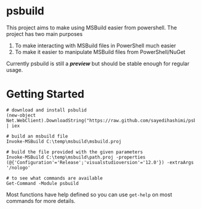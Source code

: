 psbuild
=======

This project aims to make using MSBuild easier from powershell. The project has two main purposes

1. To make interacting with MSBuild files in PowerShell much easier
1. To make it easier to manipulate MSBuild files from PowerShell/NuGet

Currently psbuild is still a ***preview*** but should be stable enough for regular usage.

# Getting Started

```
# download and install psbulid
(new-object Net.WebClient).DownloadString("https://raw.github.com/sayedihashimi/psbuild/master/src/GetPSBuild.ps1") | iex

# build an msbuild file
Invoke-MSBuild C:\temp\msbuild\msbuild.proj

# build the file provided with the given parameters
Invoke-MSBuild C:\temp\msbuild\path.proj -properties (@{'Configuration'='Release';'visualstudioversion'='12.0'}) -extraArgs '/nologo'

# to see what commands are available
Get-Command -Module psbuild

```

Most functions have help defined so you can use ```get-help``` on most commands for more details.
